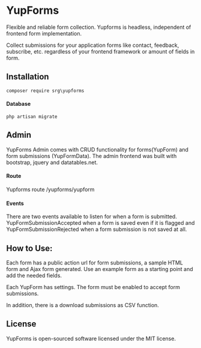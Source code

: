 # YupForms
Flexible and reliable form collection. Yupforms is headless, independent of frontend form implementation.

Collect submissions for your application forms like contact, feedback, subscribe, etc. regardless of your
frontend framework or amount of fields in form.
 
## Installation
`composer require srg\yupforms`

#### Database
`php artisan migrate`

## Admin
YupForms Admin comes with CRUD functionality for forms(YupForm) and form submissions (YupFormData).
The admin frontend was built with bootstrap, jquery and datatables.net.

#### Route
Yupforms route /yupforms/yupform


#### Events
There are two events available to listen for when a form is submitted.  YupFormSubmissionAccepted when a form is 
saved even if it is flagged and YupFormSubmissionRejected when a form submission is not saved at all.

## How to Use:
Each form has a public action url for form submissions, a sample HTML form and Ajax form generated.
Use an example form as a starting point and add the needed fields.

Each YupForm has settings.  The form must be enabled to accept form submissions.

In addition, there is a download submissions as CSV function.

## License 
YupForms is open-sourced software licensed under the MIT license.
